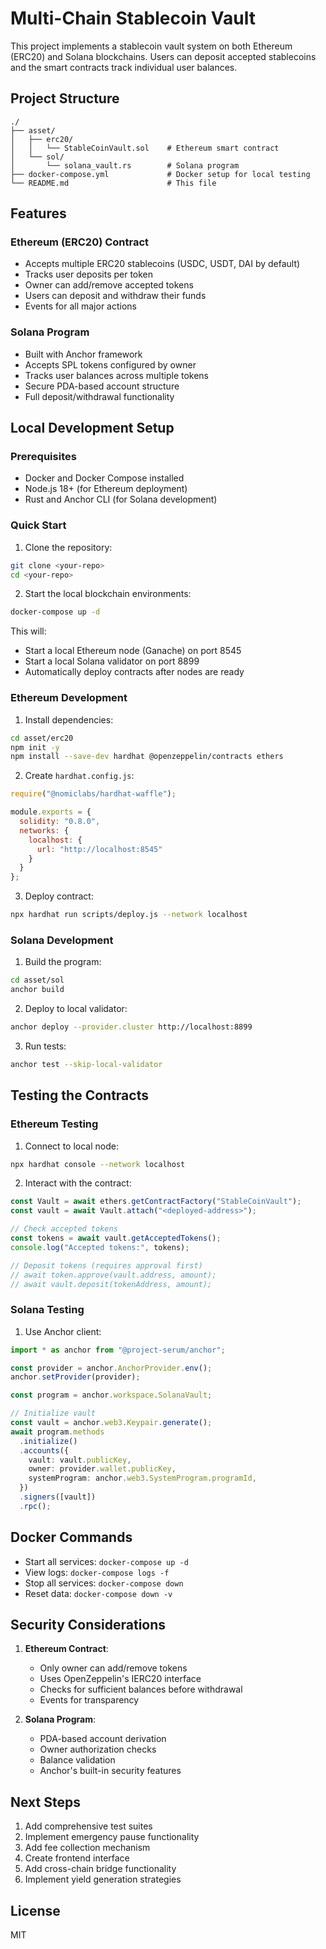 # Multi-Chain Stablecoin Vault

This project implements a stablecoin vault system on both Ethereum (ERC20) and Solana blockchains. Users can deposit accepted stablecoins and the smart contracts track individual user balances.

## Project Structure

```
./
├── asset/
│   ├── erc20/
│   │   └── StableCoinVault.sol    # Ethereum smart contract
│   └── sol/
│       └── solana_vault.rs        # Solana program
├── docker-compose.yml             # Docker setup for local testing
└── README.md                      # This file
```

## Features

### Ethereum (ERC20) Contract
- Accepts multiple ERC20 stablecoins (USDC, USDT, DAI by default)
- Tracks user deposits per token
- Owner can add/remove accepted tokens
- Users can deposit and withdraw their funds
- Events for all major actions

### Solana Program
- Built with Anchor framework
- Accepts SPL tokens configured by owner
- Tracks user balances across multiple tokens
- Secure PDA-based account structure
- Full deposit/withdrawal functionality

## Local Development Setup

### Prerequisites
- Docker and Docker Compose installed
- Node.js 18+ (for Ethereum deployment)
- Rust and Anchor CLI (for Solana development)

### Quick Start

1. Clone the repository:
```bash
git clone <your-repo>
cd <your-repo>
```

2. Start the local blockchain environments:
```bash
docker-compose up -d
```

This will:
- Start a local Ethereum node (Ganache) on port 8545
- Start a local Solana validator on port 8899
- Automatically deploy contracts after nodes are ready

### Ethereum Development

1. Install dependencies:
```bash
cd asset/erc20
npm init -y
npm install --save-dev hardhat @openzeppelin/contracts ethers
```

2. Create `hardhat.config.js`:
```javascript
require("@nomiclabs/hardhat-waffle");

module.exports = {
  solidity: "0.8.0",
  networks: {
    localhost: {
      url: "http://localhost:8545"
    }
  }
};
```

3. Deploy contract:
```bash
npx hardhat run scripts/deploy.js --network localhost
```

### Solana Development

1. Build the program:
```bash
cd asset/sol
anchor build
```

2. Deploy to local validator:
```bash
anchor deploy --provider.cluster http://localhost:8899
```

3. Run tests:
```bash
anchor test --skip-local-validator
```

## Testing the Contracts

### Ethereum Testing

1. Connect to local node:
```bash
npx hardhat console --network localhost
```

2. Interact with the contract:
```javascript
const Vault = await ethers.getContractFactory("StableCoinVault");
const vault = await Vault.attach("<deployed-address>");

// Check accepted tokens
const tokens = await vault.getAcceptedTokens();
console.log("Accepted tokens:", tokens);

// Deposit tokens (requires approval first)
// await token.approve(vault.address, amount);
// await vault.deposit(tokenAddress, amount);
```

### Solana Testing

1. Use Anchor client:
```typescript
import * as anchor from "@project-serum/anchor";

const provider = anchor.AnchorProvider.env();
anchor.setProvider(provider);

const program = anchor.workspace.SolanaVault;

// Initialize vault
const vault = anchor.web3.Keypair.generate();
await program.methods
  .initialize()
  .accounts({
    vault: vault.publicKey,
    owner: provider.wallet.publicKey,
    systemProgram: anchor.web3.SystemProgram.programId,
  })
  .signers([vault])
  .rpc();
```

## Docker Commands

- Start all services: `docker-compose up -d`
- View logs: `docker-compose logs -f`
- Stop all services: `docker-compose down`
- Reset data: `docker-compose down -v`

## Security Considerations

1. **Ethereum Contract**:
   - Only owner can add/remove tokens
   - Uses OpenZeppelin's IERC20 interface
   - Checks for sufficient balances before withdrawal
   - Events for transparency

2. **Solana Program**:
   - PDA-based account derivation
   - Owner authorization checks
   - Balance validation
   - Anchor's built-in security features

## Next Steps

1. Add comprehensive test suites
2. Implement emergency pause functionality
3. Add fee collection mechanism
4. Create frontend interface
5. Add cross-chain bridge functionality
6. Implement yield generation strategies

## License

MIT